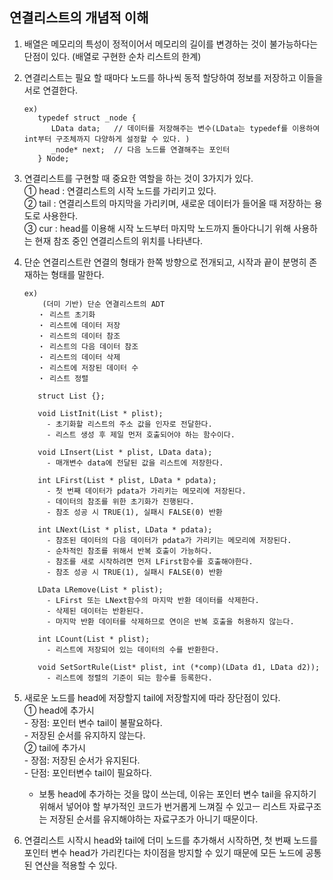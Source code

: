 ## 연결리스트의 개념적 이해

1. 배열은 메모리의 특성이 정적이어서 메모리의 길이를 변경하는 것이 불가능하다는 단점이 있다. (배열로 구현한 순차 리스트의 한계)
2. 연결리스트는 필요 할 때마다 노드를 하나씩 동적 할당하여 정보를 저장하고 이들을 서로 연결한다.
   ```
   ex)
      typedef struct _node {
         LData data;   // 데이터를 저장해주는 변수(LData는 typedef를 이용하여 int부터 구조체까지 다양하게 설정할 수 있다. )
         _node* next;  // 다음 노드를 연결해주는 포인터
      } Node;
   ```
3. 연결리스트를 구현할 때 중요한 역할을 하는 것이 3가지가 있다.  
   ① head : 연결리스트의 시작 노드를 가리키고 있다.  
   ② tail : 연결리스트의 마지막을 가리키며, 새로운 데이터가 들어올 때 저장하는 용도로 사용한다.  
   ③ cur : head를 이용해 시작 노드부터 마지막 노드까지 돌아다니기 위해 사용하는 현재 참조 중인 연결리스트의 위치를 나타낸다.
4. 단순 연결리스트란 연결의 형태가 한쪽 방향으로 전개되고, 시작과 끝이 분명히 존재하는 형태를 말한다.

   ```
   ex)
       (더미 기반) 단순 연결리스트의 ADT
      ・ 리스트 초기화
      ・ 리스트에 데이터 저장
      ・ 리스트의 데이터 참조
      ・ 리스트의 다음 데이터 참조
      ・ 리스트의 데이터 삭제
      ・ 리스트에 저장된 데이터 수
      ・ 리스트 정렬

      struct List {};

      void ListInit(List * plist);
        - 초기화할 리스트의 주소 값을 인자로 전달한다.
        - 리스트 생성 후 제일 먼저 호출되어야 하는 함수이다.

      void LInsert(List * plist, LData data);
        - 매개변수 data에 전달된 값을 리스트에 저장한다.

      int LFirst(List * plist, LData * pdata);
        - 첫 번째 데이터가 pdata가 가리키는 메모리에 저장된다.
        - 데이터의 참조를 위한 초기화가 진행된다.
        - 참조 성공 시 TRUE(1), 실패시 FALSE(0) 반환

      int LNext(List * plist, LData * pdata);
        - 참조된 데이터의 다음 데이터가 pdata가 가리키는 메모리에 저장된다.
        - 순차적인 참조를 위해서 반복 호출이 가능하다.
        - 참조를 새로 시작하려면 먼저 LFirst함수를 호출해야한다.
        - 참조 성공 시 TRUE(1), 실패시 FALSE(0) 반환

      LData LRemove(List * plist);
        - LFirst 또는 LNext함수의 마지막 반환 데이터를 삭제한다.
        - 삭제된 데이터는 반환된다.
        - 마지막 반환 데이터를 삭제하므로 연이은 반복 호출을 허용하지 않는다.

      int LCount(List * plist);
        - 리스트에 저장되어 있는 데이터의 수를 반환한다.

      void SetSortRule(List* plist, int (*comp)(LData d1, LData d2));
        - 리스트에 정렬의 기준이 되는 함수를 등록한다.
   ```

5. 새로운 노드를 head에 저장할지 tail에 저장할지에 따라 장단점이 있다.  
   ① head에 추가시   
   \- 장점: 포인터 변수 tail이 불팔요하다.   
   \- 저장된 순서를 유지하지 않는다.  
   ② tail에 추가시   
   \- 장점: 저장된 순서가 유지된다.   
   \- 단점: 포인터변수 tail이 필요하다.   
   * 보통 head에 추가하는 것을 많이 쓰는데, 이유는 포인터 변수 tail을 유지하기 위해서 넣어야 할 부가적인 코드가 번거롭게 느껴질 수 있고ㅡ 리스트 자료구조는 저장된 순서를 유지해야하는 자료구조가 아니기 때문이다.
6. 연결리스트 시작시 head와 tail에 더미 노드를 추가해서 시작하면, 첫 번째 노드를 포인터 변수 head가 가리킨다는 차이점을 방지할 수 있기 때문에 모든 노드에 공통된 연산을 적용할 수 있다.
